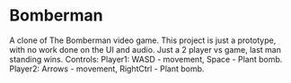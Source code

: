 # Bomberman
 A clone of The Bomberman video game. This project is just a prototype, with no work done on the UI and audio. Just a 2 player vs game, last man standing wins. Controls:
Player1: WASD - movement, Space - Plant bomb.
Player2: Arrows - movement, RightCtrl - Plant bomb.
